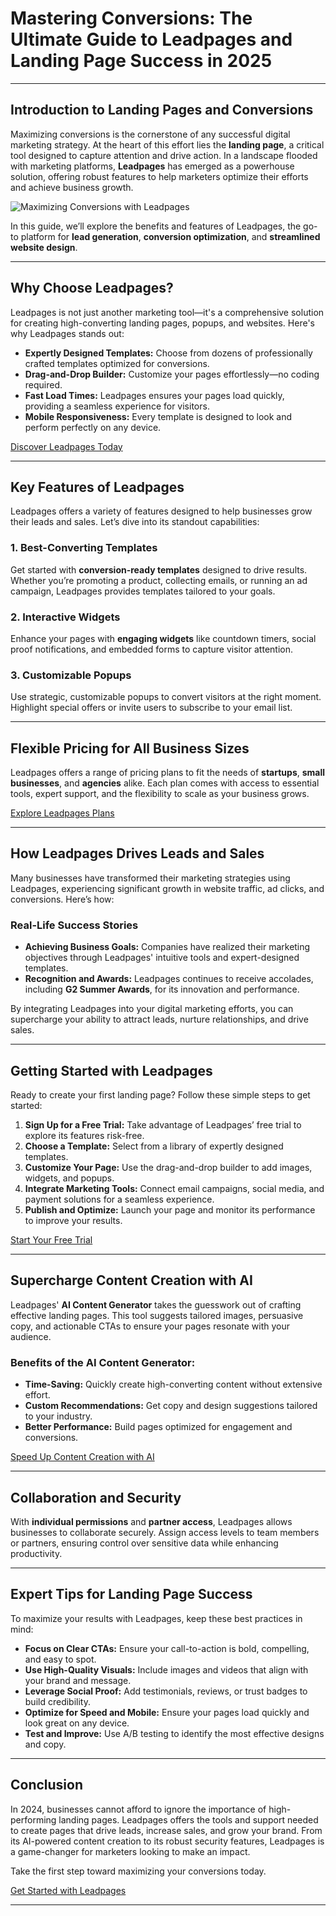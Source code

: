 # Mastering Conversions: The Ultimate Guide to Leadpages and Landing Page Success in 2025

---

## Introduction to Landing Pages and Conversions

Maximizing conversions is the cornerstone of any successful digital marketing strategy. At the heart of this effort lies the **landing page**, a critical tool designed to capture attention and drive action. In a landscape flooded with marketing platforms, **Leadpages** has emerged as a powerhouse solution, offering robust features to help marketers optimize their efforts and achieve business growth.

![Maximizing Conversions with Leadpages](https://bit.ly/LEadPages)

In this guide, we’ll explore the benefits and features of Leadpages, the go-to platform for **lead generation**, **conversion optimization**, and **streamlined website design**.

---

## Why Choose Leadpages?

Leadpages is not just another marketing tool—it's a comprehensive solution for creating high-converting landing pages, popups, and websites. Here's why Leadpages stands out:

- **Expertly Designed Templates:** Choose from dozens of professionally crafted templates optimized for conversions.
- **Drag-and-Drop Builder:** Customize your pages effortlessly—no coding required.
- **Fast Load Times:** Leadpages ensures your pages load quickly, providing a seamless experience for visitors.
- **Mobile Responsiveness:** Every template is designed to look and perform perfectly on any device.

[Discover Leadpages Today](https://bit.ly/LEadPages)

---

## Key Features of Leadpages

Leadpages offers a variety of features designed to help businesses grow their leads and sales. Let’s dive into its standout capabilities:

### 1. Best-Converting Templates
Get started with **conversion-ready templates** designed to drive results. Whether you’re promoting a product, collecting emails, or running an ad campaign, Leadpages provides templates tailored to your goals.

### 2. Interactive Widgets
Enhance your pages with **engaging widgets** like countdown timers, social proof notifications, and embedded forms to capture visitor attention.

### 3. Customizable Popups
Use strategic, customizable popups to convert visitors at the right moment. Highlight special offers or invite users to subscribe to your email list.

---

## Flexible Pricing for All Business Sizes

Leadpages offers a range of pricing plans to fit the needs of **startups**, **small businesses**, and **agencies** alike. Each plan comes with access to essential tools, expert support, and the flexibility to scale as your business grows.

[Explore Leadpages Plans](https://bit.ly/LEadPages)

---

## How Leadpages Drives Leads and Sales

Many businesses have transformed their marketing strategies using Leadpages, experiencing significant growth in website traffic, ad clicks, and conversions. Here’s how:

### Real-Life Success Stories
- **Achieving Business Goals:** Companies have realized their marketing objectives through Leadpages' intuitive tools and expert-designed templates.
- **Recognition and Awards:** Leadpages continues to receive accolades, including **G2 Summer Awards**, for its innovation and performance.

By integrating Leadpages into your digital marketing efforts, you can supercharge your ability to attract leads, nurture relationships, and drive sales.

---

## Getting Started with Leadpages

Ready to create your first landing page? Follow these simple steps to get started:

1. **Sign Up for a Free Trial:** Take advantage of Leadpages’ free trial to explore its features risk-free.
2. **Choose a Template:** Select from a library of expertly designed templates.
3. **Customize Your Page:** Use the drag-and-drop builder to add images, widgets, and popups.
4. **Integrate Marketing Tools:** Connect email campaigns, social media, and payment solutions for a seamless experience.
5. **Publish and Optimize:** Launch your page and monitor its performance to improve your results.

[Start Your Free Trial](https://bit.ly/LEadPages)

---

## Supercharge Content Creation with AI

Leadpages' **AI Content Generator** takes the guesswork out of crafting effective landing pages. This tool suggests tailored images, persuasive copy, and actionable CTAs to ensure your pages resonate with your audience.

### Benefits of the AI Content Generator:
- **Time-Saving:** Quickly create high-converting content without extensive effort.
- **Custom Recommendations:** Get copy and design suggestions tailored to your industry.
- **Better Performance:** Build pages optimized for engagement and conversions.

[Speed Up Content Creation with AI](https://bit.ly/LEadPages)

---

## Collaboration and Security

With **individual permissions** and **partner access**, Leadpages allows businesses to collaborate securely. Assign access levels to team members or partners, ensuring control over sensitive data while enhancing productivity.

---

## Expert Tips for Landing Page Success

To maximize your results with Leadpages, keep these best practices in mind:

- **Focus on Clear CTAs:** Ensure your call-to-action is bold, compelling, and easy to spot.
- **Use High-Quality Visuals:** Include images and videos that align with your brand and message.
- **Leverage Social Proof:** Add testimonials, reviews, or trust badges to build credibility.
- **Optimize for Speed and Mobile:** Ensure your pages load quickly and look great on any device.
- **Test and Improve:** Use A/B testing to identify the most effective designs and copy.

---

## Conclusion

In 2024, businesses cannot afford to ignore the importance of high-performing landing pages. Leadpages offers the tools and support needed to create pages that drive leads, increase sales, and grow your brand. From its AI-powered content creation to its robust security features, Leadpages is a game-changer for marketers looking to make an impact.

Take the first step toward maximizing your conversions today.

[Get Started with Leadpages](https://bit.ly/LEadPages)

---
